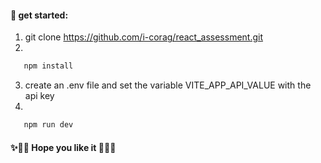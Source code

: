 #### 🚀 get started:

1. git clone https://github.com/i-corag/react_assessment.git
2.

```sh
   npm install
```

3. create an .env file and set the variable VITE_APP_API_VALUE with the api key
4.

```sh
   npm run dev
```

#### ✨🤞🏼 Hope you like it 🤞🏼✨
